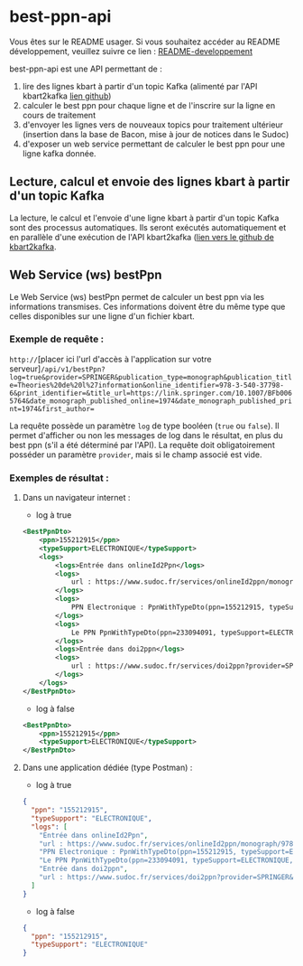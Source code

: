 # best-ppn-api

Vous êtes sur le README usager. Si vous souhaitez accéder au README développement, veuillez suivre ce lien : [README-developpement](README-developpement.md)

best-ppn-api est une API permettant de : 
1. lire des lignes kbart à partir d'un topic Kafka (alimenté par l'API kbart2kafka [lien github](https://github.com/abes-esr/kbart2kafka))
2. calculer le best ppn pour chaque ligne et de l'inscrire sur la ligne en cours de traitement
3. d'envoyer les lignes vers de nouveaux topics pour traitement ultérieur (insertion dans la base de Bacon, mise à jour de notices dans le Sudoc)
4. d'exposer un web service permettant de calculer le best ppn pour une ligne kafka donnée.

## Lecture, calcul et envoie des lignes kbart à partir d'un topic Kafka
La lecture, le calcul et l'envoie d'une ligne kbart à partir d'un topic Kafka sont des processus automatiques.
Ils seront exécutés automatiquement et en parallèle d'une exécution de l'API kbart2kafka ([lien vers le github de kbart2kafka](https://github.com/abes-esr/kbart2kafka).

## Web Service (ws) bestPpn
Le Web Service (ws) bestPpn permet de calculer un best ppn via les informations transmises. Ces informations doivent être du même type que celles disponibles sur une ligne d'un fichier kbart.

### Exemple de requête : 

`http://`[placer ici l'url d'accès à l'application sur votre serveur]`/api/v1/bestPpn?log=true&provider=SPRINGER&publication_type=monograph&publication_title=Theories%20de%20l%27information&online_identifier=978-3-540-37798-6&print_identifier=&title_url=https://link.springer.com/10.1007/BFb0065764&date_monograph_published_online=1974&date_monograph_published_print=1974&first_author=`

La requête possède un paramètre `log` de type booléen (`true` ou `false`). Il permet d'afficher ou non les messages de log dans le résultat, en plus du best ppn (s'il a été déterminé par l'API). 
La requête doit obligatoirement posséder un paramètre `provider`, mais si le champ associé est vide.

### Exemples de résultat :

1. Dans un navigateur internet : 
   - log à true
    ```xml
    <BestPpnDto>
        <ppn>155212915</ppn>
        <typeSupport>ELECTRONIQUE</typeSupport>
        <logs>
            <logs>Entrée dans onlineId2Ppn</logs>
            <logs>
                url : https://www.sudoc.fr/services/onlineId2ppn/monograph/978-3-540-37798-6/SPRINGER / ppn(s) : [PpnWithTypeDto(ppn=155212915, typeSupport=ELECTRONIQUE, typeDocument=MONOGRAPHIE, providerPresent=true), PpnWithTypeDto(ppn=233094091, typeSupport=ELECTRONIQUE, typeDocument=MONOGRAPHIE, providerPresent=false)] / erreur(s) : []
            </logs>
            <logs>
                PPN Electronique : PpnWithTypeDto(ppn=155212915, typeSupport=ELECTRONIQUE, typeDocument=MONOGRAPHIE, providerPresent=true) / score : 5
            </logs>
            <logs>
                Le PPN PpnWithTypeDto(ppn=233094091, typeSupport=ELECTRONIQUE, typeDocument=MONOGRAPHIE, providerPresent=false) n'a pas de provider trouvé
            </logs>
            <logs>Entrée dans doi2ppn</logs>
            <logs>
                url : https://www.sudoc.fr/services/doi2ppn?provider=SPRINGER&doi=10.1007/BFb0065764 / ppn(s) : [] / erreur(s) : []
            </logs>
        </logs>
    </BestPpnDto>
    ```

   - log à false
    ```xml
    <BestPpnDto>
        <ppn>155212915</ppn>
        <typeSupport>ELECTRONIQUE</typeSupport>
    </BestPpnDto>
    ```

2. Dans une application dédiée (type Postman) : 
   - log à true
    ```json
    {
      "ppn": "155212915",
      "typeSupport": "ELECTRONIQUE",
      "logs": [
        "Entrée dans onlineId2Ppn",
        "url : https://www.sudoc.fr/services/onlineId2ppn/monograph/978-3-540-37798-6/SPRINGER / ppn(s) : [PpnWithTypeDto(ppn=155212915, typeSupport=ELECTRONIQUE, typeDocument=MONOGRAPHIE, providerPresent=true), PpnWithTypeDto(ppn=233094091, typeSupport=ELECTRONIQUE, typeDocument=MONOGRAPHIE, providerPresent=false)] / erreur(s) : []",
        "PPN Electronique : PpnWithTypeDto(ppn=155212915, typeSupport=ELECTRONIQUE, typeDocument=MONOGRAPHIE, providerPresent=true) / score : 5",
        "Le PPN PpnWithTypeDto(ppn=233094091, typeSupport=ELECTRONIQUE, typeDocument=MONOGRAPHIE, providerPresent=false) n'a pas de provider trouvé",
        "Entrée dans doi2ppn",
        "url : https://www.sudoc.fr/services/doi2ppn?provider=SPRINGER&doi=10.1007/BFb0065764 / ppn(s) : [] / erreur(s) : []"
      ]
    }
    ```

   - log à false
    ```json
    {
      "ppn": "155212915",
      "typeSupport": "ELECTRONIQUE"
    }
    ```
